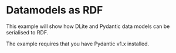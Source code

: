 Datamodels as RDF
=================
This example will show how DLite and Pydantic data models can be serialised to RDF.

The example requires that you have Pydantic v1.x installed.
